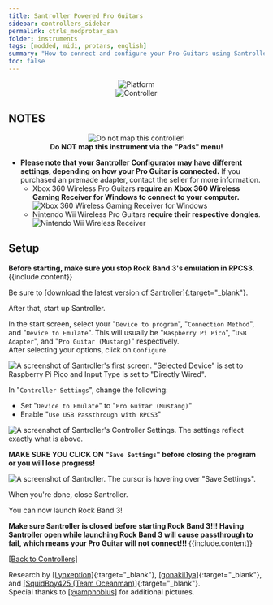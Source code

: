 ```yaml
---
title: Santroller Powered Pro Guitars
sidebar: controllers_sidebar
permalink: ctrls_modprotar_san
folder: instruments
tags: [modded, midi, protars, english]
summary: "How to connect and configure your Pro Guitars using Santroller on RPCS3."
toc: false
---
```


<div align="center"> <img src="https://rb3pc.milohax.org/images/instruments/plat/santroller.png" alt="Platform" title="Platform"></div>

<div align="center"> <img src="https://rb3pc.milohax.org/images/instruments/cont/sancontroller.png" alt="Controller" title="Controller"></div>

## NOTES
<div align="center"> <img src="https://rb3pc.milohax.org/images/instruments/maps/rpcs3nomap.png" alt="Do not map this controller!" title="Do not map!"></div>
<div align="center"> <b>Do NOT map this instrument via the "Pads" menu!</b></div>

* **Please note that your Santroller Configurator may have different settings, depending on how your Pro Guitar is connected.** If you purchased an premade adapter, contact the seller for more information.
	* Xbox 360 Wireless Pro Guitars **require an Xbox 360 Wireless Gaming Receiver for Windows to connect to your computer.**  
	![Xbox 360 Wireless Gaming Receiver for Windows](https://rb3pc.milohax.org/images/btns/ctrls/360/receiver.png "Xbox 360 Wireless Gaming Receiver for Windows")
	* Nintendo Wii Wireless Pro Guitars **require their respective dongles**.  
	![Nintendo Wii Wireless Receiver](https://rb3pc.milohax.org/images/btns/ctrls/wii/recmust.png "Nintendo Wii Wireless Pro Guitar Receiver")  

## Setup

<div markdown="span" class="alert alert-info" role="alert"><i class="fa fa-info-circle"></i> <b>Before starting, make sure you stop Rock Band 3's emulation in RPCS3.</b> {{include.content}}</div>

Be sure to [[download the latest version of Santroller]](https://github.com/santroller/santroller/releases/latest){:target="_blank"}.

After that, start up Santroller.

In the start screen, select your "`Device to program`", "`Connection Method`", and "`Device to Emulate`". This will usually be "`Raspberry Pi Pico`", "`USB Adapter`", and "`Pro Guitar (Mustang)`"  respectively.  
After selecting your options, click on `Configure`.

![A screenshot of Santroller's first screen. "Selected Device" is set to Raspberry Pi Pico and Input Type is set to "Directly Wired".](https://rb3pc.milohax.org/images/instruments/xtra/san/initmust.png "Santroller: Initialize")

In "`Controller Settings`", change the following:
* Set "`Device to Emulate`" to "`Pro Guitar (Mustang)`"
* Enable "`Use USB Passthrough with RPCS3`"

![A screenshot of Santroller's Controller Settings. The settings reflect exactly what is above.](https://rb3pc.milohax.org/images/instruments/xtra/san/consetmust.png "Santroller: Controller Settings")

**MAKE SURE YOU CLICK ON "`Save Settings`" before closing the program or you will lose progress!**

![A screenshot of Santroller. The cursor is hovering over "Save Settings".](https://rb3pc.milohax.org/images/instruments/xtra/san/savesan.png "Santroller")

When you're done, close Santroller.

You can now launch Rock Band 3!

<div markdown="span" class="alert alert-danger" role="alert"><i class="fa fa-exclamation-circle"></i> <b>Make sure Santroller is closed before starting Rock Band 3!!! Having Santroller open while launching Rock Band 3 will cause passthrough to fail, which means your Pro Guitar will not connect!!! </b> {{include.content}}</div>

[[Back to Controllers]](https://rb3pc.milohax.org/ctrls#instrument-list)

Research by [[Lynxeption]](https://www.youtube.com/@Lynxeption){:target="_blank"}, [[gonakil1ya]](https://gonakillya.neocities.org){:target="_blank"}, and [[SquidBoy425 (Team Oceanman)]](https://www.youtube.com/@teamOceanman343/videos){:target="_blank"}.  
Special thanks to [[@amphobius]](https://twitter.com/amphobius) for additional pictures.
